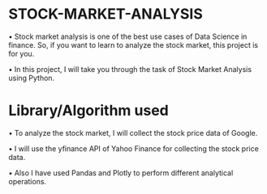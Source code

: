 # STOCK-MARKET-ANALYSIS

 • Stock market analysis is one of the best use cases of Data Science in finance. So, if you want to learn to analyze the stock market, this project is for you.

 • In this project, I will take you through the task of Stock Market Analysis using Python.
 
# Library/Algorithm used 

 • To analyze the stock market, I will collect the stock price data of Google.

 • I will use the yfinance API of Yahoo Finance for collecting the stock price data.

 •  Also I have used Pandas and Plotly to perform different analytical operations.
